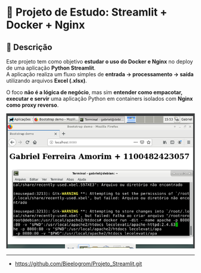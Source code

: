 # 🐳 Projeto de Estudo: Streamlit + Docker + Nginx

## 📘 Descrição

Este projeto tem como objetivo **estudar o uso do Docker e Nginx** no deploy de uma aplicação **Python Streamlit**.  
A aplicação realiza um fluxo simples de **entrada → processamento → saída** utilizando arquivos **Excel (.xlsx)**.  

O foco **não é a lógica de negócio**, mas sim **entender como empacotar, executar e servir** uma aplicação Python em containers isolados com **Nginx como proxy reverso**.

![Imagem da Atividade](img/atividade_so1.PNG)

---

- https://github.com/Bieelogrom/Projeto_Streamlit.git